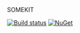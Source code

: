 SOMEKIT

[![Build status](https://ci.appveyor.com/api/projects/status/qhh2ugnqv7rxgl8f?svg=true)](https://ci.appveyor.com/project/jimmytoenners73471/somekit)
[![NuGet](https://img.shields.io/nuget/v/SomeKit.REST.svg)](https://www.nuget.org/packages/SomeKit.REST/)
